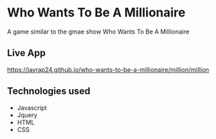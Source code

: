 # Who Wants To Be A Millionaire
A game similar to the gmae show Who Wants To Be A Millionaire

## Live App 
https://jayrap24.github.io/who-wants-to-be-a-millionaire/million/million

## Technologies used
  * Javascript
  * Jquery
  * HTML
  * CSS
  
